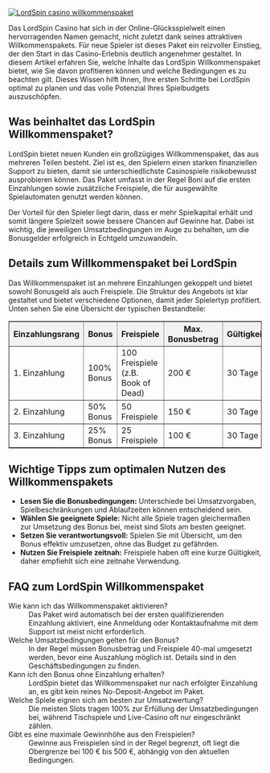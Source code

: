 [![LordSpin casino willkommenspaket](https://123-caf.pages.dev/gitsignup.png)](https://vrmoo.ru/Bt82HjjY)

<p>Das LordSpin Casino hat sich in der Online-Glücksspielwelt einen hervorragenden Namen gemacht, nicht zuletzt dank seines attraktiven Willkommenspakets. Für neue Spieler ist dieses Paket ein reizvoller Einstieg, der den Start in das Casino-Erlebnis deutlich angenehmer gestaltet. In diesem Artikel erfahren Sie, welche Inhalte das LordSpin Willkommenspaket bietet, wie Sie davon profitieren können und welche Bedingungen es zu beachten gilt. Dieses Wissen hilft Ihnen, Ihre ersten Schritte bei LordSpin optimal zu planen und das volle Potenzial Ihres Spielbudgets auszuschöpfen.</p>  <h2>Was beinhaltet das LordSpin Willkommenspaket?</h2> <p>LordSpin bietet neuen Kunden ein großzügiges Willkommenspaket, das aus mehreren Teilen besteht. Ziel ist es, den Spielern einen starken finanziellen Support zu bieten, damit sie unterschiedlichste Casinospiele risikobewusst ausprobieren können. Das Paket umfasst in der Regel Boni auf die ersten Einzahlungen sowie zusätzliche Freispiele, die für ausgewählte Spielautomaten genutzt werden können.</p> <p>Der Vorteil für den Spieler liegt darin, dass er mehr Spielkapital erhält und somit längere Spielzeit sowie bessere Chancen auf Gewinne hat. Dabei ist wichtig, die jeweiligen Umsatzbedingungen im Auge zu behalten, um die Bonusgelder erfolgreich in Echtgeld umzuwandeln.</p>  <h2>Details zum Willkommenspaket bei LordSpin</h2> <p>Das Willkommenspaket ist an mehrere Einzahlungen gekoppelt und bietet sowohl Bonusgeld als auch Freispiele. Die Struktur des Angebots ist klar gestaltet und bietet verschiedene Optionen, damit jeder Spielertyp profitiert. Unten sehen Sie eine Übersicht der typischen Bestandteile:</p>  <table border="1" cellpadding="8" cellspacing="0" style="border-collapse: collapse; width: 100%;">   <thead>     <tr style="background-color:#f2f2f2;">       <th>Einzahlungsrang</th>       <th>Bonus</th>       <th>Freispiele</th>       <th>Max. Bonusbetrag</th>       <th>Gültigkeit</th>     </tr>   </thead>   <tbody>     <tr>       <td>1. Einzahlung</td>       <td>100% Bonus</td>       <td>100 Freispiele (z.B. Book of Dead)</td>       <td>200 €</td>       <td>30 Tage</td>     </tr>     <tr>       <td>2. Einzahlung</td>       <td>50% Bonus</td>       <td>50 Freispiele</td>       <td>150 €</td>       <td>30 Tage</td>     </tr>     <tr>       <td>3. Einzahlung</td>       <td>25% Bonus</td>       <td>25 Freispiele</td>       <td>100 €</td>       <td>30 Tage</td>     </tr>   </tbody> </table>  <h2>Wichtige Tipps zum optimalen Nutzen des Willkommenspakets</h2> <ul>   <li><strong>Lesen Sie die Bonusbedingungen:</strong> Unterschiede bei Umsatzvorgaben, Spielbeschränkungen und Ablaufzeiten können entscheidend sein.</li>   <li><strong>Wählen Sie geeignete Spiele:</strong> Nicht alle Spiele tragen gleichermaßen zur Umsetzung des Bonus bei, meist sind Slots am besten geeignet.</li>   <li><strong>Setzen Sie verantwortungsvoll:</strong> Spielen Sie mit Übersicht, um den Bonus effektiv umzusetzen, ohne das Budget zu gefährden.</li>   <li><strong>Nutzen Sie Freispiele zeitnah:</strong> Freispiele haben oft eine kurze Gültigkeit, daher empfiehlt sich eine zeitnahe Verwendung.</li> </ul>  <h2>FAQ zum LordSpin Willkommenspaket</h2> <dl>   <dt>Wie kann ich das Willkommenspaket aktivieren?</dt>   <dd>Das Paket wird automatisch bei der ersten qualifizierenden Einzahlung aktiviert, eine Anmeldung oder Kontaktaufnahme mit dem Support ist meist nicht erforderlich.</dd>   <dt>Welche Umsatzbedingungen gelten für den Bonus?</dt>   <dd>In der Regel müssen Bonusbetrag und Freispiele 40-mal umgesetzt werden, bevor eine Auszahlung möglich ist. Details sind in den Geschäftsbedingungen zu finden.</dd>   <dt>Kann ich den Bonus ohne Einzahlung erhalten?</dt>   <dd>LordSpin bietet das Willkommenspaket nur nach erfolgter Einzahlung an, es gibt kein reines No-Deposit-Angebot im Paket.</dd>   <dt>Welche Spiele eignen sich am besten zur Umsatzwertung?</dt>   <dd>Die meisten Slots tragen 100% zur Erfüllung der Umsatzbedingungen bei, während Tischspiele und Live-Casino oft nur eingeschränkt zählen.</dd>   <dt>Gibt es eine maximale Gewinnhöhe aus den Freispielen?</dt>   <dd>Gewinne aus Freispielen sind in der Regel begrenzt, oft liegt die Obergrenze bei 100 € bis 500 €, abhängig von den aktuellen Bedingungen.</dd> </dl>